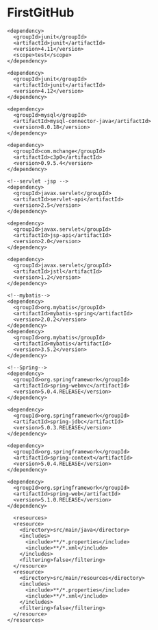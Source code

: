# FirstGitHub
    <dependency>
      <groupId>junit</groupId>
      <artifactId>junit</artifactId>
      <version>4.11</version>
      <scope>test</scope>
    </dependency>

    <dependency>
      <groupId>junit</groupId>
      <artifactId>junit</artifactId>
      <version>4.12</version>
    </dependency>

    <dependency>
      <groupId>mysql</groupId>
      <artifactId>mysql-connector-java</artifactId>
      <version>8.0.18</version>
    </dependency>

    <dependency>
      <groupId>com.mchange</groupId>
      <artifactId>c3p0</artifactId>
      <version>0.9.5.4</version>
    </dependency>

    <!--servlet -jsp -->
    <dependency>
      <groupId>javax.servlet</groupId>
      <artifactId>servlet-api</artifactId>
      <version>2.5</version>
    </dependency>

    <dependency>
      <groupId>javax.servlet</groupId>
      <artifactId>jsp-api</artifactId>
      <version>2.0</version>
    </dependency>

    <dependency>
      <groupId>javax.servlet</groupId>
      <artifactId>jstl</artifactId>
      <version>1.2</version>
    </dependency>

    <!--mybatis-->
    <dependency>
      <groupId>org.mybatis</groupId>
      <artifactId>mybatis-spring</artifactId>
      <version>2.0.2</version>
    </dependency>
    <dependency>
      <groupId>org.mybatis</groupId>
      <artifactId>mybatis</artifactId>
      <version>3.5.2</version>
    </dependency>

    <!--Spring-->
    <dependency>
      <groupId>org.springframework</groupId>
      <artifactId>spring-webmvc</artifactId>
      <version>5.0.4.RELEASE</version>
    </dependency>

    <dependency>
      <groupId>org.springframework</groupId>
      <artifactId>spring-jdbc</artifactId>
      <version>5.0.3.RELEASE</version>
    </dependency>

    <dependency>
      <groupId>org.springframework</groupId>
      <artifactId>spring-context</artifactId>
      <version>5.0.4.RELEASE</version>
    </dependency>

    <dependency>
      <groupId>org.springframework</groupId>
      <artifactId>spring-web</artifactId>
      <version>5.1.0.RELEASE</version>
    </dependency>

      <resources>
      <resource>
        <directory>src/main/java</directory>
        <includes>
          <include>**/*.properties</include>
          <include>**/*.xml</include>
        </includes>
        <filtering>false</filtering>
      </resource>
      <resource>
        <directory>src/main/resources</directory>
        <includes>
          <include>**/*.properties</include>
          <include>**/*.xml</include>
        </includes>
        <filtering>false</filtering>
      </resource>
    </resources>
